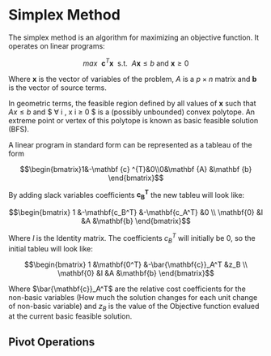 # Simplex Method

The simplex method is an algorithm for maximizing an objective function. It operates on linear programs:

```math
max \ \ \mathbf{c}^T\mathbf{x} \ \ \text{s.t.} \ \ A\mathbf{x} \leq b \text{    and } \mathbf{x} \geq 0
```

Where $\mathbf{x}$ is the vector of variables of the problem, $A$ is a $p\times n$ matrix and $\mathbf{b}$ is the vector of source terms.

In geometric terms, the feasible region defined by all values of $\mathbf{x}$ such that $A x ≤ b$ and $ ∀ i , x i ≥ 0 $ is a (possibly unbounded) convex polytope. An extreme point or vertex of this polytope is known as basic feasible solution (BFS).

A linear program in standard form can be represented as a tableau of the form

```math
\begin{bmatrix}1&-\mathbf {c} ^{T}&0\\0&\mathbf {A} &\mathbf {b} \end{bmatrix}
```

By adding slack variables coefficients $\mathbf{c_B^T}$ the new tableu will look like:

```math
\begin{bmatrix}
    1 &-\mathbf{c_B^T} &-\mathbf{c_A^T} &0 \\
    \mathbf{0} &I &A &\mathbf{b}
\end{bmatrix}
```

Where $I$ is the Identity matrix. The coefficients $c_B^T$ will initially be 0, so the initial tableu will look like:

```math
\begin{bmatrix}
    1 &\mathbf{0^T} &-\bar{\mathbf{c}}_A^T &z_B \\
    \mathbf{0} &I &A &\mathbf{b}
\end{bmatrix}
```
Where $\bar{\mathbf{c}}_A^T$ are the relative cost coefficients for the non-basic variables (How much the solution changes for each unit change of non-basic variable) and $z_B$ is the value of the Objective function evalued at the current basic feasible solution.

## Pivot Operations